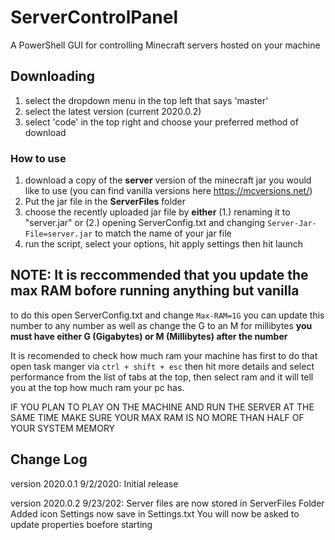 # ServerControlPanel
A PowerShell GUI for controlling Minecraft servers hosted on your machine

## Downloading
1. select the dropdown menu in the top left that says 'master'
2. select the latest version (current 2020.0.2)
3. select 'code' in the top right and choose your preferred method of download

### How to use
1. download a copy of the **server** version of the minecraft jar you would like to use (you can find vanilla versions here https://mcversions.net/)
2. Put the jar file in the **ServerFiles** folder
3. choose the recently uploaded jar file by **either** (1.) renaming it to "server.jar" or (2.) opening ServerConfig.txt and changing `Server-Jar-File=server.jar` to match the name of your jar file
4. run the script, select your options, hit apply settings then hit launch


## NOTE: It is reccommended that you update the max RAM bofore running anything but vanilla
to do this open ServerConfig.txt and change `Max-RAM=1G` you can update this number to any number as well as change the G to an M for millibytes **you must have either G (Gigabytes) or M (Millibytes) after the number**

It is recomended to check how much ram your machine has first to do that open task manger via `ctrl + shift + esc` then hit more details and select performance from the list of tabs at the top, then select ram and it will tell you at the top how much ram your pc has.

IF YOU PLAN TO PLAY ON THE MACHINE AND RUN THE SERVER AT THE SAME TIME MAKE SURE YOUR MAX RAM IS NO MORE THAN HALF OF YOUR SYSTEM MEMORY


## Change Log
version 2020.0.1 9/2/2020: 
Initial release

version 2020.0.2 9/23/202: 
Server files are now stored in ServerFiles Folder 
Added icon
Settings now save in Settings.txt
You will now be asked to update properties boefore starting
